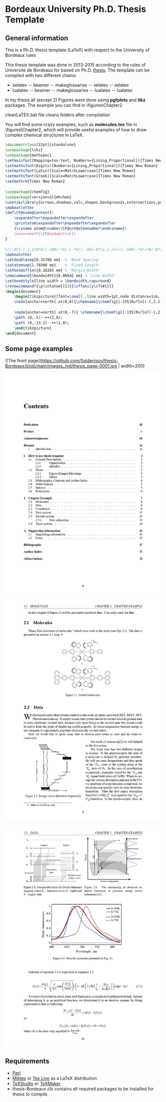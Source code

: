 # Bordeaux University Ph.D. Thesis Template
## General information
This is a Ph.D. thesis template (LaTeX) with respect to the University of Bordeaux rules

This thesis template was done in 2013-2015 according to the rules of Université de Bordeaux for based on Ph.D. [thesis](https://theses.hal.science/tel-01241762). The template can be compiled with two different chains:
 - xelatex -- beamer -- makeglossaries -- xelatex -- xelatex
 - lualatex -- beamer -- makeglossaries -- lualatex -- lualatex

In my thesis all (except 2) Figures were done using **pgfplots** and **tikz** packages. The example you can find in \figures\Chapter2

cleanLaTEX.bat file cleans folders after compilation

You will find some crazy examples, such as **molecules.tex** file in \figures\Chapter2, which will provide useful examples of how to draw complex chemical structures in LaTeX.

```latex
\documentclass[12pt]{standalone}
\usepackage{tikz}
\usepackage{mathspec}
\setmainfont[Mapping=tex-text, Numbers={Lining,Proportional}]{Times New Roman} 
\setmathsfont(Digits)[Numbers={Lining,Proportional}]{Times New Roman}
\setmathsfont(Latin)[Scale=MatchLowercase]{Times New Roman}
\setmathsfont(Greek)[Scale=MatchLowercase]{Times New Roman}
\setmathrm{Times New Roman}

\usepackage{chemfig}
\usepackage[version=3]{mhchem}
\usetikzlibrary{arrows,shadows,calc,shapes,backgrounds,intersections,positioning} 
\makeatletter
\def\CF@node@content{%
	\expandafter\expandafter\expandafter
	\printatom\expandafter\expandafter\expandafter
	{\csname atom@\number\CF@cnt@atomnumber\endcsname}%
	\ensuremath{\CF@node@strut}%
}

%([:45]-[,2.2]N*6([:100]-*6(-(-*6([:-60]-N?[o,{-}]=([:-100]-*6(=*6(-N?[o,{-}]=-=-)-=-[,,,,line width=3pt]=(-[::180,,,,line width=3pt])-[,,,,line width=3pt]-))-=(-*6(=-=(-*6(-*6(-=-=-)=-=*6(-=-=-)-=))-=-))-=))=-@{tr}=-=)--=(-[::180,,,,line width=3pt])-[,,,,line width=3pt]-(-[::180,,,,line width=3pt])))}}
\makeatother
\setdoublesep{0.35700 em}  % 'Bond Spacing'
\setatomsep{1.78500 em}    % 'Fixed Length'
\setbondoffset{0.18265 em} % 'Margin Width'
\newcommand{\bondwidth}{0.06642 em} % 'Line Width'
\setbondstyle{line width = \bondwidth,cap=round}
\renewcommand*{\printatom}[1]{{\sffamily\cf{#1}}}
\begin{document}
	\begin{tikzpicture}[font=\small ,line width=1pt,node distance=1cm, inner sep=-0.05cm]
	\node[anchor=north] at(0,0){\chemname{\chemfig{[:135]Ru?[o](-[,2.2]N*6([:80]=-=-*6(=-[,,,,line width=3pt]=(-[::180,,,,line width=3pt])-[,,,,line width=3pt](-*6([:-120]-=(-*6(-=-=-=-))-=([:-80]-*6(=-=-*6(-=(-[::180,,,,line width=3pt])-[,,,,line width=3pt]=N?[o,{-}](-[::180,,,,line width=3pt])-)=-))-N?[o,{-}]=))=)--))([:-45]-[,2.2]N_3*6([:-100]=-=-*6(=-[,,,,line width=3pt]=(-[::180,,,,line width=3pt])-[,,,,line width=3pt](-*6([:60]-=*6(-*6(=-=-=-))-=([:100]-*6(=-@{tr}=-*6(-=(-[::180,,,,line width=3pt])-[,,,,line width=3pt]=N_1?[o,{-}](-[::180,,,,line width=3pt])-)=-))-N_2?[o,{-}]=))=)--))}}{\large \textbf{1}}	\chemmove{\draw[very thick,inner sep=0pt](tr)++(.5cm,-.1cm)--++(0,2em)node[anchor=north west,yshift=-4mm]{$\sf \left(PF_{6}\right)_2$}--++(-2em,0);}};
	
	\node[anchor=north] at(0,-7){ \chemname{\chemfig{[:135]Ru?[o](-[,2.2]N*6([:80]=-=-*6(=-[,,,,line width=3pt]=(-[::180,,,,line width=3pt])-[,,,,line width=3pt](-*6([:-120]-=(-*6(-=-(-*6(=*6(-=-=-)-=-*6(-=-=-)=-))=-=-))-=([:-80]-*6(=-=-*6(-=(-[::180,,,,line width=3pt])-[,,,,line width=3pt]=N?[o,{-}](-[::180,,,,line width=3pt])-)=-))-N?[o,{-}]=))=)--))([:-45]-[,2.2]N_3*6([:-100]=-=-*6(=-[,,,,line width=3pt]=(-[::180,,,,line width=3pt])-[,,,,line width=3pt](-*6([:60]-=*6(-*6(=-=(-*6(-*6(-=-=-)=-=*6(-=-=-)-=))-=-))-=([:100]-*6(=-@{tr}=-*6(-=(-[::180,,,,line width=3pt])-[,,,,line width=3pt]=N_1?[o,{-}](-[::180,,,,line width=3pt])-)=-))-N_2?[o,{-}]=))=)--))}}{\large \textbf{2}}\chemmove{\draw[very thick,inner sep=0pt](tr)++(.5cm,-.1cm)--++(0,2em)node[anchor=north west,yshift=-4mm]{$\sf \left(PF_{6}\right)_2$}--++(-2em,0);}};
	\path (0,.5)--++(2,0);
	\path (0,-13.2)--++(1,0);
	\end{tikzpicture}
\end{document}
```

## Some page examples

![The front page](https://github.com/Saldenisov/thesis-Bordeaux/blob/main/images_md/thesis_page-0001.jpg | width=200)

![Page of contents](https://github.com/Saldenisov/thesis-Bordeaux/blob/main/images_md/thesis_page-0011.jpg)

![Complex chemical structures](https://github.com/Saldenisov/thesis-Bordeaux/blob/main/images_md/thesis_page-0024.jpg)

![Graphs and images](https://github.com/Saldenisov/thesis-Bordeaux/blob/main/images_md/thesis_page-0026.jpg)



## Requirements
 - [Perl](https://strawberryperl.com/)
 - [Miktex](https://miktex.org/) or [Tex Live](https://tug.org/texlive/) as a LaTeX distribution
 - [TeXStudio](https://www.texstudio.org/) or [TeXMaker](https://www.xm1math.net/texmaker/)
 - thesis-Bordeaux.cls contains all required packages to be installed for thesis to compile.
